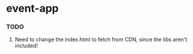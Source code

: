 event-app
=========

### TODO
1. Need to change the index.html to fetch from CDN, since the libs aren't included!
